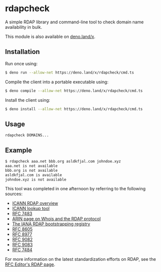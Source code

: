 # rdapcheck

A simple RDAP library and command-line tool to check domain name availability in bulk.

This module is also available on [deno.land/x](https://deno.land/x/rdapcheck).

## Installation

Run once using:

```bash
$ deno run --allow-net https://deno.land/x/rdapcheck/cmd.ts
```

Compile the client into a portable executable using:

```bash
$ deno compile --allow-net https://deno.land/x/rdapcheck/cmd.ts
```

Install the client using:

```bash
$ deno install --allow-net https://deno.land/x/rdapcheck/cmd.ts
```

## Usage

```
rdapcheck DOMAINS...
```

## Example

```bash
$ rdapcheck aaa.net bbb.org asldkfjal.com johndoe.xyz
aaa.net is not available
bbb.org is not available
asldkfjal.com is available
johndoe.xyz is not available
```

This tool was completed in one afternoon by referring to the following sources:

- [ICANN RDAP overview](https://www.icann.org/rdap)
- [ICANN lookup tool](https://lookup.icann.org/lookup)
- [RFC 7483](https://datatracker.ietf.org/doc/html/rfc7483)
- [ARIN page on Whois and the RDAP protocol](https://www.arin.net/resources/registry/whois/rdap)
- [The IANA RDAP bootstrapping registry](https://data.iana.org/rdap/)
- [RFC 8605](https://www.rfc-editor.org/info/rfc8605)
- [RFC 8977](https://www.rfc-editor.org/info/rfc8977)
- [RFC 9082](https://www.rfc-editor.org/info/rfc9082)
- [RFC 9083](https://www.rfc-editor.org/info/rfc9083)
- [RFC 7484](https://datatracker.ietf.org/doc/html/rfc7484)

For more information on the latest standardization efforts on RDAP, see the [RFC Editor's RDAP page](https://www.rfc-editor.org/search/rfc_search_detail.php?title=RDAP&pubstatus%5B%5D=Any&pub_date_type=any).

